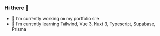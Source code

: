 ### Hi there 👋

- 🔭 I’m currently working on my portfolio site
- 🌱 I’m currently learning Tailwind, Vue 3, Nuxt 3, Typescript, Supabase, Prisma

<!--
**marfalkov/marfalkov** is a ✨ _special_ ✨ repository because its `README.md` (this file) appears on your GitHub profile.

Here are some ideas to get you started:

- 🔭 I’m currently working on ...
- 🌱 I’m currently learning ...
- 👯 I’m looking to collaborate on ...
- 🤔 I’m looking for help with ...
- 💬 Ask me about ...
- 📫 How to reach me: ...
- 😄 Pronouns: ...
- ⚡ Fun fact: ...
-->
